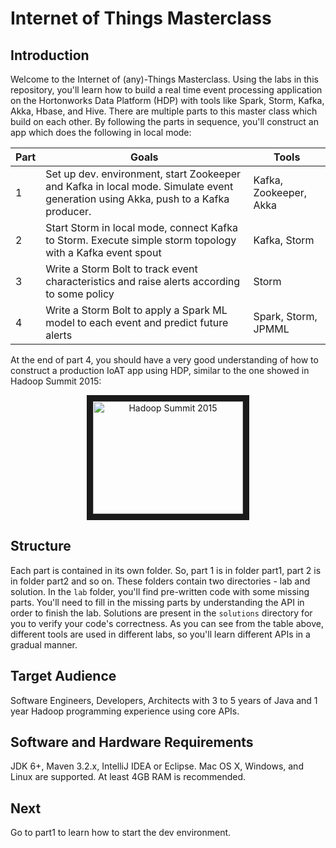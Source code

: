 # Internet of Things Masterclass

## Introduction 

Welcome to the Internet of (any)-Things Masterclass. Using the labs in this repository, you'll learn how to build a 
real time event 
processing application on the Hortonworks Data Platform (HDP) with tools like Spark, Storm, Kafka, Akka, Hbase, and 
Hive. 
There are multiple parts to this master class which build on each other.
By following the parts in sequence, you'll construct an app which does the following in local mode:

|Part  |Goals|Tools|
| ---- | --- | --- |
| 1 | Set up dev. environment, start Zookeeper and Kafka in local mode. Simulate event generation using Akka, push to a Kafka producer. | Kafka, Zookeeper, Akka | 
| 2 | Start Storm in local mode, connect Kafka to Storm. Execute simple storm topology with a Kafka event spout | Kafka, Storm | 
| 3 | Write a Storm Bolt to track event characteristics and raise alerts according to some policy | Storm |
| 4 | Write a Storm Bolt to apply a Spark ML model to each event and predict future alerts | Spark, Storm, JPMML |

At the end of part 4, you should have a very good understanding of how to construct a production IoAT app using HDP, 
similar to the one showed in Hadoop Summit 2015:
 
<div style="text-align:center">
  <a href="http://www.youtube.com/watch?feature=player_embedded&v=FHMMcMYhmNI&t=1h30m2s" target="_blank">
    <img src="http://img.youtube.com/vi/FHMMcMYhmNI/0.jpg" alt="Hadoop Summit 2015" width="240" height="180" border="10" />
  </a>
</div>

## Structure 

Each part is contained in its own folder. So, part 1 is in folder part1, part 2 is in folder part2 and so on. These 
folders contain two directories - lab and solution. In the `lab` folder, you'll find pre-written code with some 
missing parts. You'll need to fill in the missing parts by understanding the API in order to finish the lab. 
Solutions are present in the `solutions` directory for you to verify your code's correctness. 
As you can see from the table above, different tools are used in different labs, so you'll learn different APIs in a 
gradual manner. 

## Target Audience

Software Engineers, Developers, Architects with 3 to 5 years of Java and 1 year Hadoop programming experience using 
core APIs. 

## Software and Hardware Requirements

JDK 6+, Maven 3.2.x, IntelliJ IDEA or Eclipse. Mac OS X, Windows, and Linux are supported. At least 4GB RAM is 
recommended.  

## Next

Go to part1 to learn how to start the dev environment.


